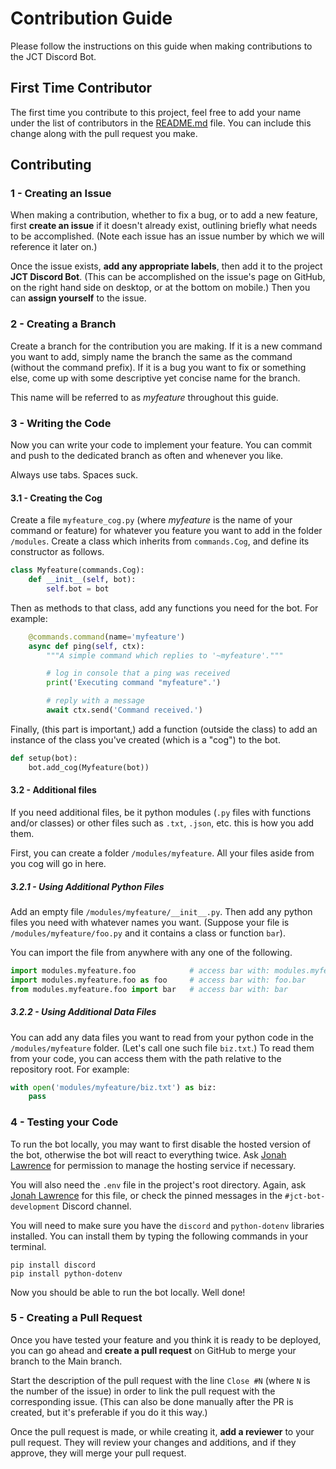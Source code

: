# Contribution Guide

Please follow the instructions on this guide when making contributions to the JCT Discord Bot.

## First Time Contributor

The first time you contribute to this project, feel free to add your name under the list of contributors in the [README.md](https://github.com/DenverCoder1/jct-discord-bot/blob/main/README.md) file. You can include this change along with the pull request you make.

## Contributing

### 1 - Creating an Issue

When making a contribution, whether to fix a bug, or to add a new feature, first **create an issue** if it doesn't already exist, outlining briefly what needs to be accomplished. (Note each issue has an issue number by which we will reference it later on.)

Once the issue exists, **add any appropriate labels**, then add it to the project **JCT Discord Bot**. (This can be accomplished on the issue's page on GitHub, on the right hand side on desktop, or at the bottom on mobile.) Then you can **assign yourself** to the issue.

### 2 - Creating a Branch

Create a branch for the contribution you are making. If it is a new command you want to add, simply name the branch the same as the command (without the command prefix). If it is a bug you want to fix or something else, come up with some descriptive yet concise name for the branch.

This name will be referred to as _myfeature_ throughout this guide.

### 3 - Writing the Code

Now you can write your code to implement your feature. You can commit and push to the dedicated branch as often and whenever you like.

Always use tabs. Spaces suck.

#### 3.1 - Creating the Cog

Create a file `myfeature_cog.py` (where _myfeature_ is the name of your command or feature) for whatever you feature you want to add in the folder `/modules`. Create a class which inherits from `commands.Cog`, and define its constructor as follows.

```py
class Myfeature(commands.Cog):
	def __init__(self, bot):
		self.bot = bot
```

Then as methods to that class, add any functions you need for the bot. For example:

```py
	@commands.command(name='myfeature')
	async def ping(self, ctx):
		"""A simple command which replies to '~myfeature'."""

		# log in console that a ping was received
		print('Executing command "myfeature".')

		# reply with a message
		await ctx.send('Command received.')
```

Finally, (this part is important,) add a function (outside the class) to add an instance of the class you've created (which is a "cog") to the bot.

```py
def setup(bot):
	bot.add_cog(Myfeature(bot))
```

#### 3.2 - Additional files

If you need additional files, be it python modules (`.py` files with functions and/or classes) or other files such as `.txt`, `.json`, etc. this is how you add them.

First, you can create a folder `/modules/myfeature`. All your files aside from you cog will go in here.

##### 3.2.1 - Using Additional Python Files

Add an empty file `/modules/myfeature/__init__.py`. Then add any python files you need with whatever names you want. (Suppose your file is `/modules/myfeature/foo.py` and it contains a class or function `bar`).

You can import the file from anywhere with any one of the following.

```py
import modules.myfeature.foo			# access bar with: modules.myfeature.foo.bar
import modules.myfeature.foo as foo		# access bar with: foo.bar
from modules.myfeature.foo import bar	# access bar with: bar
```

##### 3.2.2 - Using Additional Data Files

You can add any data files you want to read from your python code in the `/modules/myfeature` folder. (Let's call one such file `biz.txt`.) To read them from your code, you can access them with the path relative to the repository root. For example:

```py
with open('modules/myfeature/biz.txt') as biz:
	pass
```

### 4 - Testing your Code

To run the bot locally, you may want to first disable the hosted version of the bot, otherwise the bot will react to everything twice. Ask [Jonah Lawrence](https://github.com/DenverCoder1) for permission to manage the hosting service if necessary.

You will also need the `.env` file in the project's root directory. Again, ask [Jonah Lawrence](https://github.com/DenverCoder1) for this file, or check the pinned messages in the `#jct-bot-development` Discord channel.

You will need to make sure you have the `discord` and `python-dotenv` libraries installed. You can install them by typing the following commands in your terminal.

```
pip install discord
pip install python-dotenv
```

Now you should be able to run the bot locally. Well done!

### 5 - Creating a Pull Request

Once you have tested your feature and you think it is ready to be deployed, you can go ahead and **create a pull request** on GitHub to merge your branch to the Main branch.

Start the description of the pull request with the line `Close #N` (where `N` is the number of the issue) in order to link the pull request with the corresponding issue. (This can also be done manually after the PR is created, but it's preferable if you do it this way.)

Once the pull request is made, or while creating it, **add a reviewer** to your pull request. They will review your changes and additions, and if they approve, they will merge your pull request.
